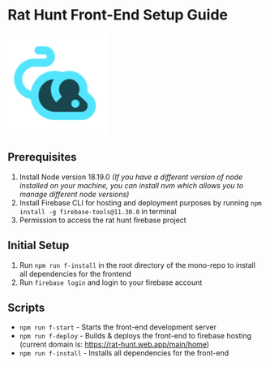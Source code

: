 # Rat Hunt Front-End Setup Guide

<img src="resources/icons/logo-192x192.png" alt="Rat Hunt Logo" width="200"/>

## Prerequisites
1. Install Node version 18.19.0 _(If you have a different version of node installed on your machine, you can install nvm which allows you to manage different node versions)_
2. Install Firebase CLI for hosting and deployment purposes by running `npm install -g firebase-tools@11.30.0` in terminal
3. Permission to access the rat hunt firebase project

## Initial Setup
1. Run `npm run f-install` in the root directory of the mono-repo to install all dependencies for the frontend
2. Run `firebase login` and login to your firebase account

## Scripts
- `npm run f-start` - Starts the front-end development server
- `npm run f-deploy` - Builds & deploys the front-end to firebase hosting (current domain is: https://rat-hunt.web.app/main/home)
- `npm run f-install` - Installs all dependencies for the front-end